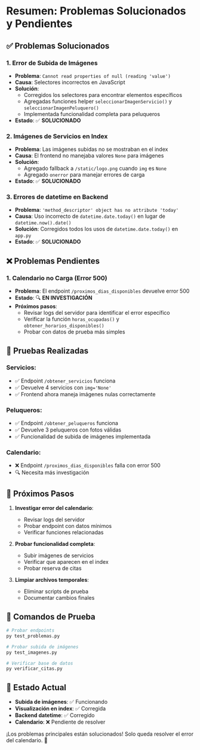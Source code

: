 # Resumen: Problemas Solucionados y Pendientes

## ✅ **Problemas Solucionados**

### **1. Error de Subida de Imágenes**
- **Problema**: `Cannot read properties of null (reading 'value')`
- **Causa**: Selectores incorrectos en JavaScript
- **Solución**: 
  - Corregidos los selectores para encontrar elementos específicos
  - Agregadas funciones helper `seleccionarImagenServicio()` y `seleccionarImagenPeluquero()`
  - Implementada funcionalidad completa para peluqueros
- **Estado**: ✅ **SOLUCIONADO**

### **2. Imágenes de Servicios en Index**
- **Problema**: Las imágenes subidas no se mostraban en el index
- **Causa**: El frontend no manejaba valores `None` para imágenes
- **Solución**: 
  - Agregado fallback a `/static/logo.png` cuando `img` es `None`
  - Agregado `onerror` para manejar errores de carga
- **Estado**: ✅ **SOLUCIONADO**

### **3. Errores de datetime en Backend**
- **Problema**: `'method_descriptor' object has no attribute 'today'`
- **Causa**: Uso incorrecto de `datetime.date.today()` en lugar de `datetime.now().date()`
- **Solución**: Corregidos todos los usos de `datetime.date.today()` en `app.py`
- **Estado**: ✅ **SOLUCIONADO**

## ❌ **Problemas Pendientes**

### **1. Calendario no Carga (Error 500)**
- **Problema**: El endpoint `/proximos_dias_disponibles` devuelve error 500
- **Estado**: 🔍 **EN INVESTIGACIÓN**
- **Próximos pasos**: 
  - Revisar logs del servidor para identificar el error específico
  - Verificar la función `horas_ocupadas()` y `obtener_horarios_disponibles()`
  - Probar con datos de prueba más simples

## 🧪 **Pruebas Realizadas**

### **Servicios:**
- ✅ Endpoint `/obtener_servicios` funciona
- ✅ Devuelve 4 servicios con `img='None'`
- ✅ Frontend ahora maneja imágenes nulas correctamente

### **Peluqueros:**
- ✅ Endpoint `/obtener_peluqueros` funciona
- ✅ Devuelve 3 peluqueros con fotos válidas
- ✅ Funcionalidad de subida de imágenes implementada

### **Calendario:**
- ❌ Endpoint `/proximos_dias_disponibles` falla con error 500
- 🔍 Necesita más investigación

## 🎯 **Próximos Pasos**

1. **Investigar error del calendario**:
   - Revisar logs del servidor
   - Probar endpoint con datos mínimos
   - Verificar funciones relacionadas

2. **Probar funcionalidad completa**:
   - Subir imágenes de servicios
   - Verificar que aparecen en el index
   - Probar reserva de citas

3. **Limpiar archivos temporales**:
   - Eliminar scripts de prueba
   - Documentar cambios finales

## 📝 **Comandos de Prueba**

```bash
# Probar endpoints
py test_problemas.py

# Probar subida de imágenes
py test_imagenes.py

# Verificar base de datos
py verificar_citas.py
```

## 🚀 **Estado Actual**

- **Subida de imágenes**: ✅ Funcionando
- **Visualización en index**: ✅ Corregida
- **Backend datetime**: ✅ Corregido
- **Calendario**: ❌ Pendiente de resolver

¡Los problemas principales están solucionados! Solo queda resolver el error del calendario. 🎉 